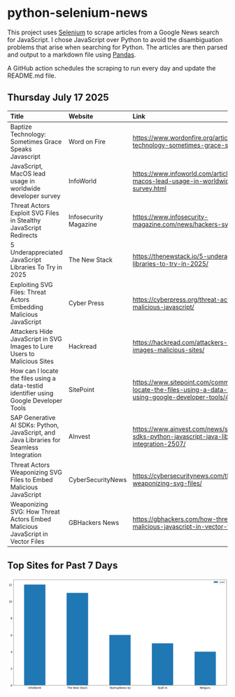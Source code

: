 # python-selenium-news

This project uses [Selenium](https://www.seleniumhq.org/) to scrape articles from a Google News search for JavaScript.
I chose JavaScript over Python to avoid the disambiguation problems that arise when searching for Python.
The articles are then parsed and output to a markdown file using [Pandas](https://pandas.pydata.org/).

A GitHub action schedules the scraping to run every day and update the README.md file.

## Thursday July 17 2025


| Title                                                                                   | Website               | Link                                                                                                                                |
|:----------------------------------------------------------------------------------------|:----------------------|:------------------------------------------------------------------------------------------------------------------------------------|
| Baptize Technology: Sometimes Grace Speaks Javascript                                   | Word on Fire          | https://www.wordonfire.org/articles/baptize-technology-sometimes-grace-speaks-javascript/                                           |
| JavaScript, MacOS lead usage in worldwide developer survey                              | InfoWorld             | https://www.infoworld.com/article/4021972/javascript-macos-lead-usage-in-worldwide-developer-survey.html                            |
| Threat Actors Exploit SVG Files in Stealthy JavaScript Redirects                        | Infosecurity Magazine | https://www.infosecurity-magazine.com/news/hackers-svg-files-javascript/                                                            |
| 5 Underappreciated JavaScript Libraries To Try in 2025                                  | The New Stack         | https://thenewstack.io/5-underappreciated-javascript-libraries-to-try-in-2025/                                                      |
| Exploiting SVG Files: Threat Actors Embedding Malicious JavaScript                      | Cyber Press           | https://cyberpress.org/threat-actors-embedding-malicious-javascript/                                                                |
| Attackers Hide JavaScript in SVG Images to Lure Users to Malicious Sites                | Hackread              | https://hackread.com/attackers-hide-javascript-svg-images-malicious-sites/                                                          |
| How can I locate the files using a data-testid identifier using Google Developer Tools  | SitePoint             | https://www.sitepoint.com/community/t/how-can-i-locate-the-files-using-a-data-testid-identifier-using-google-developer-tools/482210 |
| SAP Generative AI SDKs: Python, JavaScript, and Java Libraries for Seamless Integration | AInvest               | https://www.ainvest.com/news/sap-generative-ai-sdks-python-javascript-java-libraries-seamless-integration-2507/                     |
| Threat Actors Weaponizing SVG Files to Embed Malicious JavaScript                       | CyberSecurityNews     | https://cybersecuritynews.com/threat-actors-weaponizing-svg-files/                                                                  |
| Weaponizing SVG: How Threat Actors Embed Malicious JavaScript in Vector Files           | GBHackers News        | https://gbhackers.com/how-threat-actors-embed-malicious-javascript-in-vector-files/                                                 |
## Top Sites for Past 7 Days

![Graph of Top Sites](https://raw.githubusercontent.com/dan-mba/python-selenium-news/main/last-week.png)
